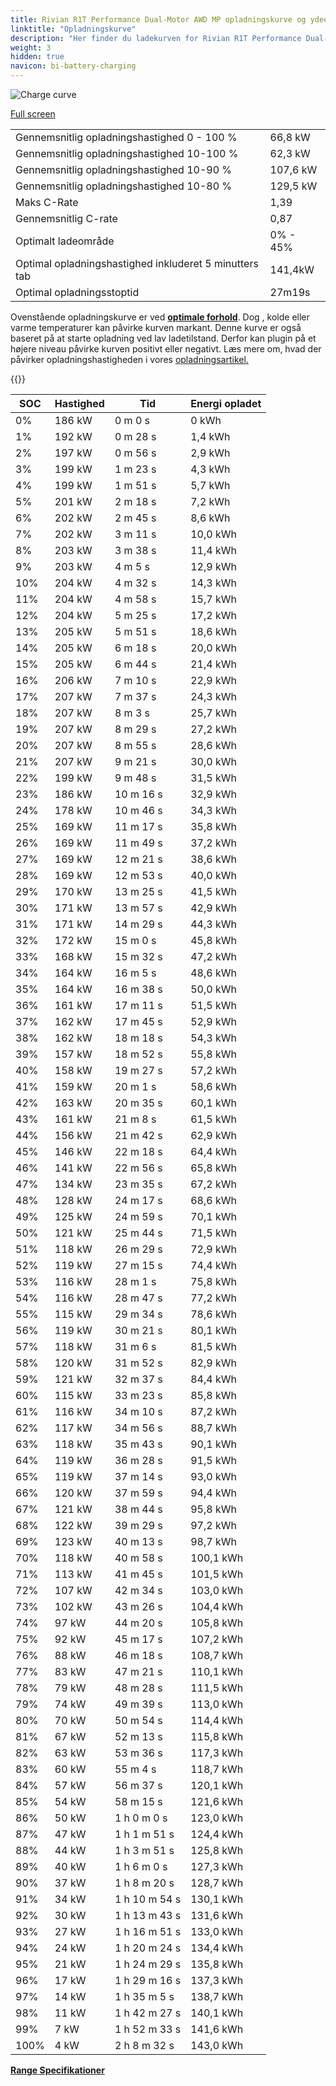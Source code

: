 ```yaml
---
title: Rivian R1T Performance Dual-Motor AWD MP opladningskurve og ydeevne
linktitle: "Opladningskurve"
description: "Her finder du ladekurven for Rivian R1T Performance Dual-Motor AWD MP."
weight: 3
hidden: true
navicon: bi-battery-charging
---
```

<!-- markdownlint-disable MD033 -->
<img src="/images/models/rivian/r1/r1t_performance_dual-motor_awd_mp/chargingcurve.svg" alt="Charge curve" class="img-fluid">

[Full screen](/images/models/rivian/r1/r1t_performance_dual-motor_awd_mp/chargingcurve.svg)


<table class="table table-striped border">
<tbody>
<tr>
<td>Gennemsnitlig opladningshastighed 0 - 100 %</td><td>66,8 kW</td>
</tr>
<tr>
<td>Gennemsnitlig opladningshastighed 10-100 %</td><td>62,3 kW</td>
</tr>
<tr>
<td>Gennemsnitlig opladningshastighed 10-90 %</td><td>107,6 kW</td>
</tr>
<tr>
<td>Gennemsnitlig opladningshastighed 10-80 %</td><td>129,5 kW</td>
</tr>
<tr>
<td>Maks C-Rate</td><td>1,39</td>
</tr>
<tr>
<td>Gennemsnitlig C-rate</td><td>0,87</td>
</tr>
<tr>
<td>Optimalt ladeområde</td><td>0% - 45%</td>
</tr>
<tr>
<td>Optimal opladningshastighed inkluderet 5 minutters tab</td><td>141,4kW</td>
</tr>
<tr>
<td>Optimal opladningsstoptid</td><td>27m19s</td>
</tr>
</tbody>
</table>


Ovenstående opladningskurve er ved **[optimale forhold](../../../../../technology/battery/charging/#temperatur)**. Dog , kolde eller varme temperaturer kan påvirke kurven markant. Denne kurve er også baseret på at starte opladning ved lav ladetilstand. Derfor kan plugin på et højere niveau påvirke kurven positivt eller negativt. Læs mere om, hvad der påvirker opladningshastigheden i vores [opladningsartikel.](../../../../../technology/battery/charging/)


{{<evkxdisplayaddarticle />}}
<table class="table table-striped border">
<thead>
<tr><th>SOC</th><th>Hastighed</th><th>Tid</th><th>Energi opladet</th></tr>
</thead>
<tbody>
<tr>
<td>0%</td><td>186 kW</td><td> 0 m 0 s </td><td>0 kWh </td>
</tr>
<tr>
<td>1%</td><td>192 kW</td><td> 0 m 28 s </td><td>1,4 kWh </td>
</tr>
<tr>
<td>2%</td><td>197 kW</td><td> 0 m 56 s </td><td>2,9 kWh </td>
</tr>
<tr>
<td>3%</td><td>199 kW</td><td> 1 m 23 s </td><td>4,3 kWh </td>
</tr>
<tr>
<td>4%</td><td>199 kW</td><td> 1 m 51 s </td><td>5,7 kWh </td>
</tr>
<tr>
<td>5%</td><td>201 kW</td><td> 2 m 18 s </td><td>7,2 kWh </td>
</tr>
<tr>
<td>6%</td><td>202 kW</td><td> 2 m 45 s </td><td>8,6 kWh </td>
</tr>
<tr>
<td>7%</td><td>202 kW</td><td> 3 m 11 s </td><td>10,0 kWh </td>
</tr>
<tr>
<td>8%</td><td>203 kW</td><td> 3 m 38 s </td><td>11,4 kWh </td>
</tr>
<tr>
<td>9%</td><td>203 kW</td><td> 4 m 5 s </td><td>12,9 kWh </td>
</tr>
<tr>
<td>10%</td><td>204 kW</td><td> 4 m 32 s </td><td>14,3 kWh </td>
</tr>
<tr>
<td>11%</td><td>204 kW</td><td> 4 m 58 s </td><td>15,7 kWh </td>
</tr>
<tr>
<td>12%</td><td>204 kW</td><td> 5 m 25 s </td><td>17,2 kWh </td>
</tr>
<tr>
<td>13%</td><td>205 kW</td><td> 5 m 51 s </td><td>18,6 kWh </td>
</tr>
<tr>
<td>14%</td><td>205 kW</td><td> 6 m 18 s </td><td>20,0 kWh </td>
</tr>
<tr>
<td>15%</td><td>205 kW</td><td> 6 m 44 s </td><td>21,4 kWh </td>
</tr>
<tr>
<td>16%</td><td>206 kW</td><td> 7 m 10 s </td><td>22,9 kWh </td>
</tr>
<tr>
<td>17%</td><td>207 kW</td><td> 7 m 37 s </td><td>24,3 kWh </td>
</tr>
<tr>
<td>18%</td><td>207 kW</td><td> 8 m 3 s </td><td>25,7 kWh </td>
</tr>
<tr>
<td>19%</td><td>207 kW</td><td> 8 m 29 s </td><td>27,2 kWh </td>
</tr>
<tr>
<td>20%</td><td>207 kW</td><td> 8 m 55 s </td><td>28,6 kWh </td>
</tr>
<tr>
<td>21%</td><td>207 kW</td><td> 9 m 21 s </td><td>30,0 kWh </td>
</tr>
<tr>
<td>22%</td><td>199 kW</td><td> 9 m 48 s </td><td>31,5 kWh </td>
</tr>
<tr>
<td>23%</td><td>186 kW</td><td> 10 m 16 s </td><td>32,9 kWh </td>
</tr>
<tr>
<td>24%</td><td>178 kW</td><td> 10 m 46 s </td><td>34,3 kWh </td>
</tr>
<tr>
<td>25%</td><td>169 kW</td><td> 11 m 17 s </td><td>35,8 kWh </td>
</tr>
<tr>
<td>26%</td><td>169 kW</td><td> 11 m 49 s </td><td>37,2 kWh </td>
</tr>
<tr>
<td>27%</td><td>169 kW</td><td> 12 m 21 s </td><td>38,6 kWh </td>
</tr>
<tr>
<td>28%</td><td>169 kW</td><td> 12 m 53 s </td><td>40,0 kWh </td>
</tr>
<tr>
<td>29%</td><td>170 kW</td><td> 13 m 25 s </td><td>41,5 kWh </td>
</tr>
<tr>
<td>30%</td><td>171 kW</td><td> 13 m 57 s </td><td>42,9 kWh </td>
</tr>
<tr>
<td>31%</td><td>171 kW</td><td> 14 m 29 s </td><td>44,3 kWh </td>
</tr>
<tr>
<td>32%</td><td>172 kW</td><td> 15 m 0 s </td><td>45,8 kWh </td>
</tr>
<tr>
<td>33%</td><td>168 kW</td><td> 15 m 32 s </td><td>47,2 kWh </td>
</tr>
<tr>
<td>34%</td><td>164 kW</td><td> 16 m 5 s </td><td>48,6 kWh </td>
</tr>
<tr>
<td>35%</td><td>164 kW</td><td> 16 m 38 s </td><td>50,0 kWh </td>
</tr>
<tr>
<td>36%</td><td>161 kW</td><td> 17 m 11 s </td><td>51,5 kWh </td>
</tr>
<tr>
<td>37%</td><td>162 kW</td><td> 17 m 45 s </td><td>52,9 kWh </td>
</tr>
<tr>
<td>38%</td><td>162 kW</td><td> 18 m 18 s </td><td>54,3 kWh </td>
</tr>
<tr>
<td>39%</td><td>157 kW</td><td> 18 m 52 s </td><td>55,8 kWh </td>
</tr>
<tr>
<td>40%</td><td>158 kW</td><td> 19 m 27 s </td><td>57,2 kWh </td>
</tr>
<tr>
<td>41%</td><td>159 kW</td><td> 20 m 1 s </td><td>58,6 kWh </td>
</tr>
<tr>
<td>42%</td><td>163 kW</td><td> 20 m 35 s </td><td>60,1 kWh </td>
</tr>
<tr>
<td>43%</td><td>161 kW</td><td> 21 m 8 s </td><td>61,5 kWh </td>
</tr>
<tr>
<td>44%</td><td>156 kW</td><td> 21 m 42 s </td><td>62,9 kWh </td>
</tr>
<tr>
<td>45%</td><td>146 kW</td><td> 22 m 18 s </td><td>64,4 kWh </td>
</tr>
<tr>
<td>46%</td><td>141 kW</td><td> 22 m 56 s </td><td>65,8 kWh </td>
</tr>
<tr>
<td>47%</td><td>134 kW</td><td> 23 m 35 s </td><td>67,2 kWh </td>
</tr>
<tr>
<td>48%</td><td>128 kW</td><td> 24 m 17 s </td><td>68,6 kWh </td>
</tr>
<tr>
<td>49%</td><td>125 kW</td><td> 24 m 59 s </td><td>70,1 kWh </td>
</tr>
<tr>
<td>50%</td><td>121 kW</td><td> 25 m 44 s </td><td>71,5 kWh </td>
</tr>
<tr>
<td>51%</td><td>118 kW</td><td> 26 m 29 s </td><td>72,9 kWh </td>
</tr>
<tr>
<td>52%</td><td>119 kW</td><td> 27 m 15 s </td><td>74,4 kWh </td>
</tr>
<tr>
<td>53%</td><td>116 kW</td><td> 28 m 1 s </td><td>75,8 kWh </td>
</tr>
<tr>
<td>54%</td><td>116 kW</td><td> 28 m 47 s </td><td>77,2 kWh </td>
</tr>
<tr>
<td>55%</td><td>115 kW</td><td> 29 m 34 s </td><td>78,6 kWh </td>
</tr>
<tr>
<td>56%</td><td>119 kW</td><td> 30 m 21 s </td><td>80,1 kWh </td>
</tr>
<tr>
<td>57%</td><td>118 kW</td><td> 31 m 6 s </td><td>81,5 kWh </td>
</tr>
<tr>
<td>58%</td><td>120 kW</td><td> 31 m 52 s </td><td>82,9 kWh </td>
</tr>
<tr>
<td>59%</td><td>121 kW</td><td> 32 m 37 s </td><td>84,4 kWh </td>
</tr>
<tr>
<td>60%</td><td>115 kW</td><td> 33 m 23 s </td><td>85,8 kWh </td>
</tr>
<tr>
<td>61%</td><td>116 kW</td><td> 34 m 10 s </td><td>87,2 kWh </td>
</tr>
<tr>
<td>62%</td><td>117 kW</td><td> 34 m 56 s </td><td>88,7 kWh </td>
</tr>
<tr>
<td>63%</td><td>118 kW</td><td> 35 m 43 s </td><td>90,1 kWh </td>
</tr>
<tr>
<td>64%</td><td>119 kW</td><td> 36 m 28 s </td><td>91,5 kWh </td>
</tr>
<tr>
<td>65%</td><td>119 kW</td><td> 37 m 14 s </td><td>93,0 kWh </td>
</tr>
<tr>
<td>66%</td><td>120 kW</td><td> 37 m 59 s </td><td>94,4 kWh </td>
</tr>
<tr>
<td>67%</td><td>121 kW</td><td> 38 m 44 s </td><td>95,8 kWh </td>
</tr>
<tr>
<td>68%</td><td>122 kW</td><td> 39 m 29 s </td><td>97,2 kWh </td>
</tr>
<tr>
<td>69%</td><td>123 kW</td><td> 40 m 13 s </td><td>98,7 kWh </td>
</tr>
<tr>
<td>70%</td><td>118 kW</td><td> 40 m 58 s </td><td>100,1 kWh </td>
</tr>
<tr>
<td>71%</td><td>113 kW</td><td> 41 m 45 s </td><td>101,5 kWh </td>
</tr>
<tr>
<td>72%</td><td>107 kW</td><td> 42 m 34 s </td><td>103,0 kWh </td>
</tr>
<tr>
<td>73%</td><td>102 kW</td><td> 43 m 26 s </td><td>104,4 kWh </td>
</tr>
<tr>
<td>74%</td><td>97 kW</td><td> 44 m 20 s </td><td>105,8 kWh </td>
</tr>
<tr>
<td>75%</td><td>92 kW</td><td> 45 m 17 s </td><td>107,2 kWh </td>
</tr>
<tr>
<td>76%</td><td>88 kW</td><td> 46 m 18 s </td><td>108,7 kWh </td>
</tr>
<tr>
<td>77%</td><td>83 kW</td><td> 47 m 21 s </td><td>110,1 kWh </td>
</tr>
<tr>
<td>78%</td><td>79 kW</td><td> 48 m 28 s </td><td>111,5 kWh </td>
</tr>
<tr>
<td>79%</td><td>74 kW</td><td> 49 m 39 s </td><td>113,0 kWh </td>
</tr>
<tr>
<td>80%</td><td>70 kW</td><td> 50 m 54 s </td><td>114,4 kWh </td>
</tr>
<tr>
<td>81%</td><td>67 kW</td><td> 52 m 13 s </td><td>115,8 kWh </td>
</tr>
<tr>
<td>82%</td><td>63 kW</td><td> 53 m 36 s </td><td>117,3 kWh </td>
</tr>
<tr>
<td>83%</td><td>60 kW</td><td> 55 m 4 s </td><td>118,7 kWh </td>
</tr>
<tr>
<td>84%</td><td>57 kW</td><td> 56 m 37 s </td><td>120,1 kWh </td>
</tr>
<tr>
<td>85%</td><td>54 kW</td><td> 58 m 15 s </td><td>121,6 kWh </td>
</tr>
<tr>
<td>86%</td><td>50 kW</td><td>1 h 0 m 0 s </td><td>123,0 kWh </td>
</tr>
<tr>
<td>87%</td><td>47 kW</td><td>1 h 1 m 51 s </td><td>124,4 kWh </td>
</tr>
<tr>
<td>88%</td><td>44 kW</td><td>1 h 3 m 51 s </td><td>125,8 kWh </td>
</tr>
<tr>
<td>89%</td><td>40 kW</td><td>1 h 6 m 0 s </td><td>127,3 kWh </td>
</tr>
<tr>
<td>90%</td><td>37 kW</td><td>1 h 8 m 20 s </td><td>128,7 kWh </td>
</tr>
<tr>
<td>91%</td><td>34 kW</td><td>1 h 10 m 54 s </td><td>130,1 kWh </td>
</tr>
<tr>
<td>92%</td><td>30 kW</td><td>1 h 13 m 43 s </td><td>131,6 kWh </td>
</tr>
<tr>
<td>93%</td><td>27 kW</td><td>1 h 16 m 51 s </td><td>133,0 kWh </td>
</tr>
<tr>
<td>94%</td><td>24 kW</td><td>1 h 20 m 24 s </td><td>134,4 kWh </td>
</tr>
<tr>
<td>95%</td><td>21 kW</td><td>1 h 24 m 29 s </td><td>135,8 kWh </td>
</tr>
<tr>
<td>96%</td><td>17 kW</td><td>1 h 29 m 16 s </td><td>137,3 kWh </td>
</tr>
<tr>
<td>97%</td><td>14 kW</td><td>1 h 35 m 5 s </td><td>138,7 kWh </td>
</tr>
<tr>
<td>98%</td><td>11 kW</td><td>1 h 42 m 27 s </td><td>140,1 kWh </td>
</tr>
<tr>
<td>99%</td><td>7 kW</td><td>1 h 52 m 33 s </td><td>141,6 kWh </td>
</tr>
<tr>
<td>100%</td><td>4 kW</td><td>2 h 8 m 32 s </td><td>143,0 kWh </td>
</tr>
</tbody>
</table>

<div class="mt-3 mb-3">
<a href="../rangeandconsumption/" class="text-decoration-none text-black">
<strong><i class="bi-arrow-left"></i> Range </strong>
</a>
<a href="../specifications/" class="text-decoration-none text-black float-end">
<strong>Specifikationer <i class="bi-arrow-right"></i></strong>
</a>
</div>
